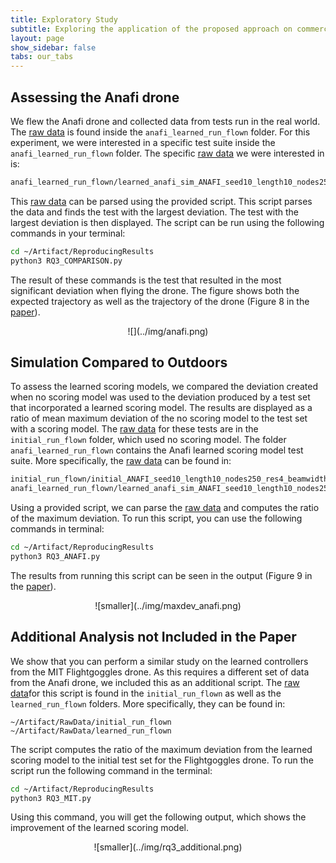 ```yaml
---
title: Exploratory Study 
subtitle: Exploring the application of the proposed approach on commercial drones.
layout: page
show_sidebar: false
tabs: our_tabs
---
```


## Assessing the Anafi drone

We flew the Anafi drone and collected data from tests run in the real world. The [raw data](../raw-data/) is found inside the `anafi_learned_run_flown` folder. For this experiment, we were interested in a specific test suite inside the `anafi_learned_run_flown` folder. The specific [raw data](../raw-data/) we were interested in is:

```bash
anafi_learned_run_flown/learned_anafi_sim_ANAFI_seed10_length10_nodes250_res4_beamwidth5_totaltime3600_simtime90_searchtype_kinematic_scoretype_learned/
```

This [raw data](../raw-data/) can be parsed using the provided script. This script parses the data and finds the test with the largest deviation. The test with the largest deviation is then displayed. The script can be run using the following commands in your terminal:

```bash
cd ~/Artifact/ReproducingResults
python3 RQ3_COMPARISON.py
```

The result of these commands is the test that resulted in the most significant deviation when flying the drone. The figure shows both the expected trajectory as well as the trajectory of the drone (Figure 8 in the [paper](../paper/)).

<div style="text-align:center" markdown="1">
![](../img/anafi.png)
</div>

## Simulation Compared to Outdoors

To assess the learned scoring models, we compared the deviation created when no scoring model was used to the deviation produced by a test set that incorporated a learned scoring model. The results are displayed as a ratio of mean maximum deviation of the no scoring model to the test set with a scoring model. The [raw data](../raw-data/) for these tests are in the `initial_run_flown` folder, which used no scoring model. The folder `anafi_learned_run_flown` contains the Anafi learned scoring model test suite. More specifically, the [raw data](../raw-data/) can be found in: 

```bash
initial_run_flown/initial_ANAFI_seed10_length10_nodes250_res4_beamwidth5_totaltime7200_simtime90_searchtype_kinematic_scoretype_random/
anafi_learned_run_flown/learned_anafi_sim_ANAFI_seed10_length10_nodes250_res4_beamwidth5_totaltime3600_simtime90_searchtype_kinematic_scoretype_learned/
```

Using a provided script, we can parse the [raw data](../raw-data/) and computes the ratio of the maximum deviation. To run this script, you can use the following commands in terminal:

```bash
cd ~/Artifact/ReproducingResults
python3 RQ3_ANAFI.py
```

The results from running this script can be seen in the output (Figure 9 in the [paper](../paper/)).

<div style="text-align:center" markdown="1">
![smaller](../img/maxdev_anafi.png)
</div>


## Additional Analysis not Included in the Paper

We show that you can perform a similar study on the learned controllers from the MIT Flightgoggles drone. As this requires a different set of data from the Anafi drone, we included this as an additional script. The [raw data](../raw-data/)for this script is found in the `initial_run_flown` as well as the `learned_run_flown` folders. More specifically, they can be found in:

```
~/Artifact/RawData/initial_run_flown
~/Artifact/RawData/learned_run_flown
```

The script computes the ratio of the maximum deviation from the learned scoring model to the initial test set for the Flightgoggles drone. To run the script run the following command in the terminal:

```bash
cd ~/Artifact/ReproducingResults
python3 RQ3_MIT.py
```

Using this command, you will get the following output, which shows the improvement of the learned scoring model.

<div style="text-align:center" markdown="1">
![smaller](../img/rq3_additional.png)
</div>